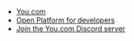- [You.com](https://you.com)
- [Open Platform for developers](https://you.com/developers)
- [Join the You.com Discord server](https://discord.gg/gbH6XaQdBQ)